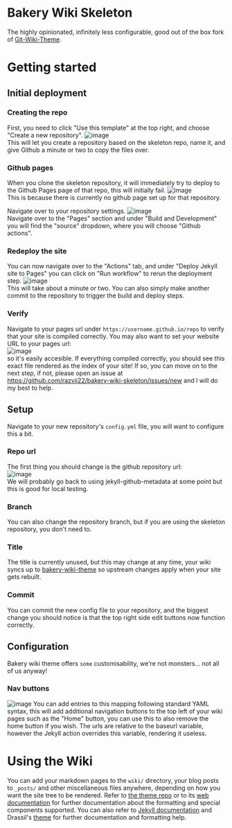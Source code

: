 # Bakery Wiki Skeleton
The highly opinionated, infinitely less configurable, good out of the box fork of [Git-Wiki-Theme](https://github.com/Drassil/git-wiki-theme).

# Getting started
## Initial deployment
### Creating the repo
First, you need to click "Use this template" at the top right, and choose "Create a new repository".
![image](https://github.com/user-attachments/assets/7563f2d9-5dc2-4bce-9b30-c3d8baaccdc6)  
This will let you create a repository based on the skeleton repo, name it, and give Github a minute or two to copy the files over.
### Github pages
When you clone the skeleton repository, it will immediately try to deploy to the Github Pages page of that repo, this will initially fail.
![image](https://github.com/user-attachments/assets/987d6dd0-7f47-4177-958f-00fd4b2453c3)  
This is because there is currently no github page set up for that repository.

Navigate over to your repository settings. ![image](https://github.com/user-attachments/assets/c3e8a731-6ae5-4294-a6e5-a5848e8a828c)  
Navigate over to the "Pages" section and under "Build and Development" you will find the "source" dropdown, where you will choose "Github actions".

### Redeploy the site 
You can now navigate over to the "Actions" tab, and under "Deploy Jekyll site to Pages" you can click on "Run workflow" to rerun the deployment step.
![image](https://github.com/user-attachments/assets/68452326-649c-44e2-9fc4-73dee30516ae)  
This will take about a minute or two.
You can also simply make another commit to the repository to trigger the build and deploy steps.

### Verify
Navigate to your pages url under `https://username.github.io/repo` to verify that your site is compiled correctly.
You may also want to set your website URL to your pages url:  
![image](https://github.com/user-attachments/assets/d4b3fc14-a485-46e9-9ae8-8e6ca88056eb)  
so it's easily accesible.
If everything compiled correctly, you should see this exact file rendered as the index of your site! If so, you can move on to the next step, if not, please open an issue at https://github.com/razvii22/bakery-wiki-skeleton/issues/new and I will do my best to help.

## Setup
Navigate to your new repository's `config.yml` file, you will want to configure this a bit.
### Repo url
The first thing you should change is the github repository url:  
![image](https://github.com/user-attachments/assets/ccbc873b-f0e1-42cd-a62b-5fa4af04b321)  
We will probably go back to using jekyll-github-metadata at some point but this is good for local testing.
### Branch
You can also change the repository branch, but if you are using the skeleton repository, you don't need to.
### Title
The title is currently unused, but this may change at any time, your wiki syncs up to [bakery-wiki-theme](https://github.com/razvii22/bakery-wiki-theme) so upstream changes apply when your site gets rebuilt.
### Commit
You can commit the new config file to your repository, and the biggest change you should notice is that the top right side edit buttons now function correctly.

## Configuration
Bakery wiki theme offers `some` customisability, we're not monsters... not all of us anyway!
### Nav buttons
![image](https://github.com/user-attachments/assets/e46c61e7-2614-47b1-a215-80c0db11370c)
You can add entries to this mapping following standard YAML syntax, this will add additional navigation buttons to the top left of your wiki pages such as the "Home" button, you can use this to also remove the home button if you wish.
The urls are relative to the baseurl variable, however the Jekyll action overrides this variable, rendering it useless.



# Using the Wiki
You can add your markdown pages to the `wiki/` directory, your blog posts to `_posts/` and other miscellaneous files anywhere, depending on how you want the site tree to be rendered.
Refer to [the theme repo](https://github.com/razvii22/bakery-wiki-theme) or to its [web documentation](https://razvii22.github.io/bakery-wiki-theme/wiki/testpage.html) for further documentation about the formatting and special components supported.
You can also refer to [Jekyll documentation](https://jekyllrb.com/docs/) and Drassil's [theme](https://github.com/Drassil/git-wiki-theme) for further documentation and formatting help.